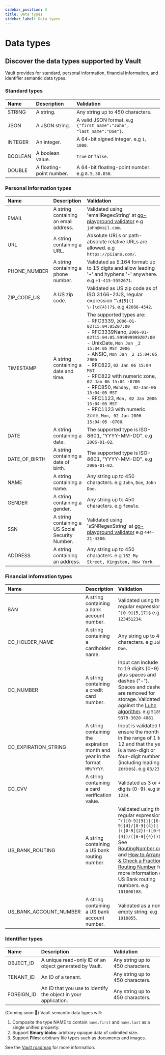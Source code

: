 ```yaml
---
sidebar_position: 3
title: Data types
sidebar_label: Data types
---
```


# Data types

## Discover the data types supported by Vault

Vault provides for standard, personal information, financial information, and identifier semantic data types.

### Standard types

| Name    | Description                | Validation                                                           |
|:--------|:---------------------------|:---------------------------------------------------------------------|
| STRING  | A string.                  | Any string up to 450 characters.                                     |
| JSON    | A JSON string.             | A valid JSON format. e.g `{"first_name":"John", "last_name":"Doe"}`. |
| INTEGER | An integer.                | A 64-bit signed integer. e.g `1`, `1000`.                            |
| BOOLEAN | A boolean value.           | `true` or `false`.                                                   |
| DOUBLE  | A floating-point number.   | A 64-bit floating-point number. e.g `8.5`, `30.850`.                 |

### Personal information types

| Name          | Description                                      | Validation                                                                                                                                                                                                                                                                                                                                                                                                                                                                                                   |
|:--------------|:-------------------------------------------------|:-------------------------------------------------------------------------------------------------------------------------------------------------------------------------------------------------------------------------------------------------------------------------------------------------------------------------------------------------------------------------------------------------------------------------------------------------------------------------------------------------------------|
| EMAIL         | A string containing an email address.            | Validated using 'emailRegexString' at [go-playground validator](https://github.com/go-playground/validator/blob/4f55647bd7da42675cc24bfd16229a4ed3025f8c/regexes.go#L18) e.g `john@mail.com`.                                                                                                                                                                                                                                                                                                                |
| URL           | A string containing a URL.                       | Absolute URLs or path-absolute relative URLs are allowed. e.g `https://piiano.com/`.                                                                                                                                                                                                                                                                                                                                                                                                                         |
| PHONE_NUMBER  | A string containing a phone number.              | Validated as E.164 format: up to 15 digits and allow leading '+' and hyphens '-' anywhere. e.g `+1-415-5552671`.                                                                                                                                                                                                                                                                                                                                                                                             |
| ZIP_CODE_US   | A US zip code.                                   | Validated as US zip code as of ISO 3166-2:US, regular expression `^\d{5}([ \-]\d{4})?$`. e.g `42088-4542`.                                                                                                                                                                                                                                                                                                                                                                                                   |
| TIMESTAMP     | A string containing a date and time.             | The supported types are: <br /> - RFC3339, `2006-01-02T15:04:05Z07:00` <br /> - RFC3339Nano, `2006-01-02T15:04:05.999999999Z07:00` <br /> - UnixDate, `Mon Jan _2 15:04:05 MST 2006` <br /> - ANSIC, `Mon Jan _2 15:04:05 2006` <br /> - RFC822, `02 Jan 06 15:04 MST` <br /> - RFC822 with numeric zone, `02 Jan 06 15:04 -0700` <br /> - RFC850, `Monday, 02-Jan-06 15:04:05 MST` <br /> - RFC1123, `Mon, 02 Jan 2006 15:04:05 MST` <br /> - RFC1123 with numeric zone, `Mon, 02 Jan 2006 15:04:05 -0700`. |
| DATE          | A string containing a date.                      | The supported type is ISO-8601, "YYYY-MM-DD". e.g `2006-01-02`.                                                                                                                                                                                                                                                                                                                                                                                                                                              |
| DATE_OF_BIRTH | A string containing a date of birth.             | The supported type is ISO-8601, "YYYY-MM-DD". e.g `2006-01-02`.                                                                                                                                                                                                                                                                                                                                                                                                                                              |
| NAME          | A string containing a name.                      | Any string up to 450 characters. e.g `John`, `Doe`, `John Doe`.                                                                                                                                                                                                                                                                                                                                                                                                                                              |
| GENDER        | A string containing a gender.                    | Any string up to 450 characters. e.g `female`.                                                                                                                                                                                                                                                                                                                                                                                                                                                               |
| SSN           | A string containing a US Social Security Number. | Validated using 'sSNRegexString' at [go-playground validator](https://github.com/go-playground/validator/blob/4f55647bd7da42675cc24bfd16229a4ed3025f8c/regexes.go#L49) e.g `444-21-4300`.                                                                                                                                                                                                                                                                                                                    |
| ADDRESS       | A string containing an address.                  | Any string up to 450 characters. e.g `132 My Street, Kingston, New York`.                                                                                                                                                                                                                                                                                                                                                                                                                                    |

### Financial information types

| Name                   | Description                                                                | Validation                                                                                                                                                                                                                                                                                                                                                                                                           |
|:-----------------------|:---------------------------------------------------------------------------|:---------------------------------------------------------------------------------------------------------------------------------------------------------------------------------------------------------------------------------------------------------------------------------------------------------------------------------------------------------------------------------------------------------------------|
| BAN                    | A string containing a bank account number.                                 | Validated using the regular expression: `^[0-9]{5,17}$` e.g `123451234`.                                                                                                                                                                                                                                                                                                                                             |
| CC_HOLDER_NAME         | A string containing a cardholder name.                                     | Any string up to 450 characters. e.g `John Doe`.                                                                                                                                                                                                                                                                                                                                                                     |
| CC_NUMBER              | A string containing a credit card number.                                  | Input can include 13 to 19 digits (0-9) plus spaces and dashes ("-"). Spaces and dashes are removed for storage. Validated against the [Luhn algorithm](https://en.wikipedia.org/wiki/Luhn_algorithm). e.g `5189-9379-3020-4081`.                                                                                                                                                                                    |
| CC_EXPIRATION_STRING   | A string containing the expiration month and year in the format `MM/YYYY`. | Input is validated to ensure the month is in the range of 1 to 12 and that the year is a two-digit or four-digit number (including leading zeroes). e.g `08/23`.                                                                                                                                                                                                                                                     |
| CC_CVV                 | A string containing a card verification value.                             | Validated as 3 or 4 digits (0-9). e.g `899`, `1234`.                                                                                                                                                                                                                                                                                                                                                                 |
| US_BANK_ROUTING        | A string containing a US bank routing number.                              | Validated using the regular expression: <code>^(([0-9]{9})&vert;([0-9]{4}/[0-9]{4})&vert;(([0-9]{2})-([0-9]{4})/([0-9]{4})))$</code>. See [RoutingNumber.com](https://www.routingnumber.com/) and [How to Arrange & Check a Fractional Routing Number](https://pocketsense.com/how-to-arrange-and-check-a-fractional-routing-number-13648732.html) for more information on US Bank routing numbers. e.g `101000188`. |
| US_BANK_ACCOUNT_NUMBER | A string containing a US bank account number.                              | Validated as a non-empty string. e.g `1010055`.                                                                                                                                                                                                                                                                                                                                                                      |

### Identifier types

| Name       | Description                                                    | Validation                       |
|:-----------|:---------------------------------------------------------------|:---------------------------------|
| OBJECT_ID  | A unique read-only ID of an object generated by Vault.         | Any string up to 450 characters. |
| TENANT_ID  | An ID of a tenant.                                             | Any string up to 450 characters. |
| FOREIGN_ID | An ID that you use to identify the object in your application. | Any string up to 450 characters. |

(Coming soon :gift:) Vault semantic data types will: 

1. Composite the type NAME to contain `name.first` and `name.last` as a single unified property.
1. Support **Binary blobs**: arbitrary opaque data of unlimited size.
1. Support **Files**: arbitrary file types such as documents and images.

See the [Vault roadmap](/roadmap) for more information.